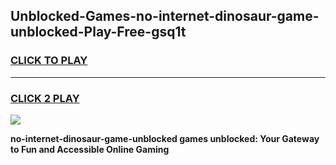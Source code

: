 
## Unblocked-Games-no-internet-dinosaur-game-unblocked-Play-Free-gsq1t
<h3>
<a href="https://premium76.site?title=no-internet-dinosaur-game-unblocked&ref=21A">CLICK TO PLAY</a></h3>
<hr>

<h3>
<a href="https://premium76.site?title=no-internet-dinosaur-game-unblocked&ref=21A">CLICK 2 PLAY</a>
  
</h3>

<a href="https://premium76.site?title=no-internet-dinosaur-game-unblocked&ref=21A"><img src="https://clearcache.store/games.png"></a>


**no-internet-dinosaur-game-unblocked games unblocked: Your Gateway to Fun and Accessible Online Gaming**
